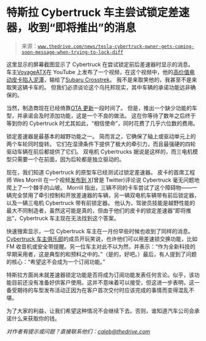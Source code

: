 <!--yml

类别: 未分类

日期: 2024-05-27 15:10:57

-->

# 特斯拉 Cybertruck 车主尝试锁定差速器，收到“即将推出”的消息

> 来源：[`www.thedrive.com/news/tesla-cybertruck-owner-gets-coming-soon-message-when-trying-to-lock-diff`](https://www.thedrive.com/news/tesla-cybertruck-owner-gets-coming-soon-message-when-trying-to-lock-diff)

这里显示的屏幕截图显示了 Cybertruck 在尝试锁定前后差速器时显示的消息。 车主[VoyageATX](https://www.youtube.com/@VoyageATX)在 YouTube 上发布了一个视频，在这个视频中，他的[高价值电动皮卡陷入泥潭](https://www.thedrive.com/tech/42188/ford-wants-to-boost-f-150-lightning-pickups-range-through-ota-updates)，输给了[Subaru Crosstrek](https://www.thedrive.com/car-reviews/2024-subaru-crosstrek-first-drive-review-specs-price-options-impressions)。 我不是来取笑他的，我甚至不是来取笑这辆卡车的。 但我们必须谈论这个乌托邦现实，其中车辆的承诺功能远非确保的。

当然，制造商现在已经倚靠[OTA 更新](https://www.thedrive.com/news/tesla-owners-say-autopilot-adas-failing-as-recall-update-hits-2-million-cars)一段时间了。 但是，推出一个缺少功能的车型，并承诺会及时添加功能，这是一个不良的做法。 这在你等待了数年之后终于等到你的 Cybertruck 时尤其如此，“相信使命”，同时花费了几乎六位数的费用。

锁定差速器是最基本的越野功能之一。 简而言之，它确保了轴上或驱动单元上的两个车轮同时旋转。 它们在湿滑条件下提供了极大的牵引力，而且最强硬的四轮驱动车辆在前后都提供了它们。 双电机 Cybertrucks 据说是这样的，而三电机模型只需要一个在前面，因为后轮都是独立驱动的。

现在，我们知道 Cybertruck 的原型车已经测试过锁定差速器。 皮卡的首席工程师 Wes Morrill 在一个视频[发布到 X](https://x.com/wmorrill3/status/1742071526642659754?s=20)(曾是 Twitter)评论说 Cybertruck 毫无问题地爬上了一个棘手的山坡。 Morrill 指出，三辆不同的卡车尝试了这个障碍物——一辆完全禁用了牵引控制和开放差速器的车辆，另一辆双电机车辆带有前后锁定器，以及一辆三电机 Cybertruck 带有前锁定器。 他认为，驾驶员技能是越野性能的最大不同制造者，虽然这可能是真的，但由于他们的皮卡的锁定差速器“即将推出”，Cybertruck 车主现在无法找到这个答案。

快速搜索显示，一位 Cybertruck 车主在一月份早些时候也收到了同样的消息。[Cybertruck 车主俱乐部](https://www.cybertruckownersclub.com/forum/threads/lockers-confirmed-but-not-yet-available-locking-differential-controls-coming-soon.11121/)的成员开玩笑说，也许他们可以用差速锁交换功能，比如 FM 收音机或安全带提醒。另一位车主对此不以为然，并表示：“作为全新科技的早期采用者，这是典型的和预料之中的。”（是的，好吧。）最后，有人提到了问题的核心：“希望这不会成为一个订阅功能。”

特斯拉方面尚未就差速器锁定功能是否将成为订阅功能发表任何言论。似乎，该功能目前还没有准备好供客户使用。这并不意味着可以接受，但这进一步表明，这一备受期待的车型发布活动正因为在客户首次交付时应该完成的事情而变得混乱不堪。

为了大家的利益，让我们希望这种情况不会继续下去。否则，谁知道汽车公司会承诺什么来获取你的钱。

*对作者有提示或问题？直接联系他们：caleb@thedrive.com*
